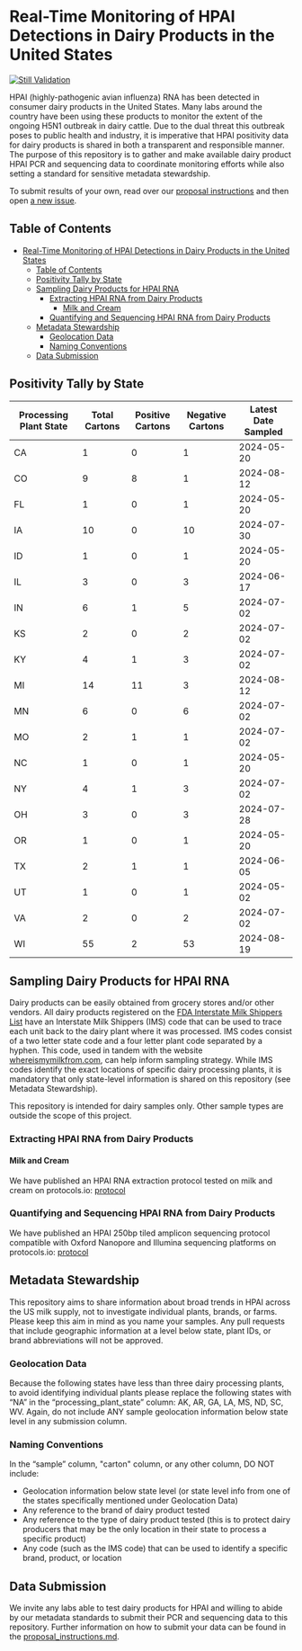 # Real-Time Monitoring of HPAI Detections in Dairy Products in the United States

[![Still Validation](https://github.com/dholab/dairy-hpai-monitoring/actions/workflows/validate.yml/badge.svg)](https://github.com/dholab/dairy-hpai-monitoring/actions/workflows/validate.yml)

HPAI (highly-pathogenic avian influenza) RNA has been detected in consumer dairy products in the United States. Many labs around the country have been using these products to monitor the extent of the ongoing H5N1 outbreak in dairy cattle. Due to the dual threat this outbreak poses to public health and industry, it is imperative that HPAI positivity data for dairy products is shared in both a transparent and responsible manner. The purpose of this repository is to gather and make available dairy product HPAI PCR and sequencing data to coordinate monitoring efforts while also setting a standard for sensitive metadata stewardship.

To submit results of your own, read over our [proposal instructions](docs/proposal_instructions.md) and then open [a new issue](https://github.com/dholab/dairy-hpai-monitoring/issues/new).

## Table of Contents

- [Real-Time Monitoring of HPAI Detections in Dairy Products in the United States](#real-time-monitoring-of-hpai-detections-in-dairy-products-in-the-united-states)
  - [Table of Contents](#table-of-contents)
  - [Positivity Tally by State](#positivity-tally-by-state)
  - [Sampling Dairy Products for HPAI RNA](#sampling-dairy-products-for-hpai-rna)
    - [Extracting HPAI RNA from Dairy Products](#extracting-hpai-rna-from-dairy-products)
      - [Milk and Cream](#milk-and-cream)
    - [Quantifying and Sequencing HPAI RNA from Dairy Products](#quantifying-and-sequencing-hpai-rna-from-dairy-products)
  - [Metadata Stewardship](#metadata-stewardship)
    - [Geolocation Data](#geolocation-data)
    - [Naming Conventions](#naming-conventions)
  - [Data Submission](#data-submission)

## Positivity Tally by State

Processing Plant State  |  Total Cartons  |  Positive Cartons  |  Negative Cartons  |  Latest Date Sampled
------------------------|-----------------|--------------------|--------------------|---------------------
CA                      |  1              |  0                 |  1                 |  2024-05-20
CO                      |  9              |  8                 |  1                 |  2024-08-12
FL                      |  1              |  0                 |  1                 |  2024-05-20
IA                      |  10             |  0                 |  10                |  2024-07-30
ID                      |  1              |  0                 |  1                 |  2024-05-20
IL                      |  3              |  0                 |  3                 |  2024-06-17
IN                      |  6              |  1                 |  5                 |  2024-07-02
KS                      |  2              |  0                 |  2                 |  2024-07-02
KY                      |  4              |  1                 |  3                 |  2024-07-02
MI                      |  14             |  11                |  3                 |  2024-08-12
MN                      |  6              |  0                 |  6                 |  2024-07-02
MO                      |  2              |  1                 |  1                 |  2024-07-02
NC                      |  1              |  0                 |  1                 |  2024-05-20
NY                      |  4              |  1                 |  3                 |  2024-07-02
OH                      |  3              |  0                 |  3                 |  2024-07-28
OR                      |  1              |  0                 |  1                 |  2024-05-20
TX                      |  2              |  1                 |  1                 |  2024-06-05
UT                      |  1              |  0                 |  1                 |  2024-05-02
VA                      |  2              |  0                 |  2                 |  2024-07-02
WI                      |  55             |  2                 |  53                |  2024-08-19

## Sampling Dairy Products for HPAI RNA

Dairy products can be easily obtained from grocery stores and/or other vendors. All dairy products registered on the [FDA Interstate Milk Shippers List](https://www.fda.gov/food/federalstate-food-programs/interstate-milk-shippers-list#rules) have an Interstate Milk Shippers (IMS) code that can be used to trace each unit back to the dairy plant where it was processed. IMS codes consist of a two letter state code and a four letter plant code separated by a hyphen. This code, used in tandem with the website [whereismymilkfrom.com](https://www.whereismymilkfrom.com), can help inform sampling strategy. While IMS codes identify the exact locations of specific dairy processing plants, it is mandatory that only state-level information is shared on this repository (see Metadata Stewardship).

This repository is intended for dairy samples only. Other sample types are outside the scope of this project.

### Extracting HPAI RNA from Dairy Products

#### Milk and Cream

We have published an HPAI RNA extraction protocol tested on milk and cream on protocols.io: [protocol](https://www.protocols.io/view/rna-extraction-from-milk-for-hpai-surveillance-dczp2x5n.html)

### Quantifying and Sequencing HPAI RNA from Dairy Products

We have published an HPAI 250bp tiled amplicon sequencing protocol compatible with Oxford Nanopore and Illumina sequencing platforms on protocols.io: [protocol](https://www.protocols.io/view/whole-genome-sequencing-of-h5n1-from-dairy-product-dev43e8w.html)

## Metadata Stewardship

This repository aims to share information about broad trends in HPAI across the US milk supply, not to investigate individual plants, brands, or farms. Please keep this aim in mind as you name your samples. Any pull requests that include geographic information at a level below state, plant IDs, or brand abbreviations will not be approved.

### Geolocation Data

Because the following states have less than three dairy processing plants, to avoid identifying individual plants please replace the following states with “NA” in the “processing_plant_state” column: AK, AR, GA, LA, MS, ND, SC, WV. Again, do not include ANY sample geolocation information below state level in any submission column.

### Naming Conventions

In the “sample” column, "carton" column, or any other column, DO NOT include:

-   Geolocation information below state level (or state level info from one of the states specifically mentioned under Geolocation Data)
-   Any reference to the brand of dairy product tested
-   Any reference to the type of dairy product tested (this is to protect dairy producers that may be the only location in their state to process a specific product)
-   Any code (such as the IMS code) that can be used to identify a specific brand, product, or location

## Data Submission

We invite any labs able to test dairy products for HPAI and willing to abide by our metadata standards to submit their PCR and sequencing data to this repository. Further information on how to submit your data can be found in the [proposal_instructions.md](docs/proposal_instructions.md).
